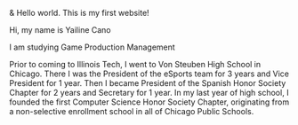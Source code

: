 <!DOCTYPE html>
<html lang="en">
<head>
<meta charset="utf-8">
<title>Internet Technologies and Web Design</title>
</head>
<body>
<p>&amp; Hello world. This is my first website!</p>

<p> Hi, my name is Yailine Cano <p>
<p> I am studying Game Production Management <p>
<p> Prior to coming to Illinois Tech, I went to Von Steuben High School in Chicago. There I was the President of the eSports team for 3 years and Vice President for 1 year. Then I became President of the Spanish Honor Society Chapter for 2 years and Secretary for 1 year. In my last year of high school, I founded the first Computer Science Honor Society Chapter, originating from a non-selective enrollment school in all of Chicago Public Schools. <p>
</body>
</html>
